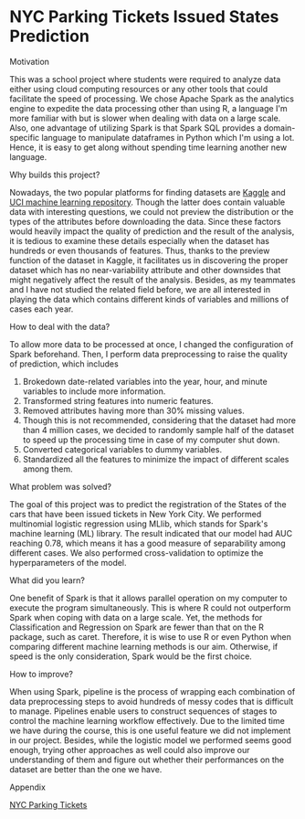 # NYC Parking Tickets Issued States Prediction

Motivation

This was a school project where students were required to analyze data either using cloud computing resources or any other tools that could facilitate the speed of processing. We chose Apache Spark as the analytics engine to expedite the data processing other than using R, a language I&#39;m more familiar with but is slower when dealing with data on a large scale. Also, one advantage of utilizing Spark is that Spark SQL provides a domain-specific language to manipulate dataframes in Python which I&#39;m using a lot. Hence, it is easy to get along without spending time learning another new language.

Why builds this project?

Nowadays, the two popular platforms for finding datasets are [Kaggle](https://www.kaggle.com/datasets) and [UCI machine learning repository](https://archive.ics.uci.edu/ml/datasets.php). Though the latter does contain valuable data with interesting questions, we could not preview the distribution or the types of the attributes before downloading the data. Since these factors would heavily impact the quality of prediction and the result of the analysis, it is tedious to examine these details especially when the dataset has hundreds or even thousands of features. Thus, thanks to the preview function of the dataset in Kaggle, it facilitates us in discovering the proper dataset which has no near-variability attribute and other downsides that might negatively affect the result of the analysis. Besides, as my teammates and I have not studied the related field before, we are all interested in playing the data which contains different kinds of variables and millions of cases each year.

How to deal with the data?

To allow more data to be processed at once, I changed the configuration of Spark beforehand. Then, I perform data preprocessing to raise the quality of prediction, which includes

1. Brokedown date-related variables into the year, hour, and minute variables to include more information.
2. Transformed string features into numeric features.
3. Removed attributes having more than 30% missing values.
4. Though this is not recommended, considering that the dataset had more than 4 million cases, we decided to randomly sample half of the dataset to speed up the processing time in case of my computer shut down.
5. Converted categorical variables to dummy variables.
6. Standardized all the features to minimize the impact of different scales among them.

What problem was solved?

The goal of this project was to predict the registration of the States of the cars that have been issued tickets in New York City. We performed multinomial logistic regression using MLlib, which stands for Spark&#39;s machine learning (ML) library. The result indicated that our model had AUC reaching 0.78, which means it has a good measure of separability among different cases. We also performed cross-validation to optimize the hyperparameters of the model.

What did you learn?

One benefit of Spark is that it allows parallel operation on my computer to execute the program simultaneously. This is where R could not outperform Spark when coping with data on a large scale. Yet, the methods for Classification and Regression on Spark are fewer than that on the R package, such as caret. Therefore, it is wise to use R or even Python when comparing different machine learning methods is our aim. Otherwise, if speed is the only consideration, Spark would be the first choice.

How to improve?

When using Spark, pipeline is the process of wrapping each combination of data preprocessing steps to avoid hundreds of messy codes that is difficult to manage. Pipelines enable users to construct sequences of stages to control the machine learning workflow effectively. Due to the limited time we have during the course, this is one useful feature we did not implement in our project. Besides, while the logistic model we performed seems good enough, trying other approaches as well could also improve our understanding of them and figure out whether their performances on the dataset are better than the one we have.

Appendix

[NYC Parking Tickets](https://www.kaggle.com/new-york-city/nyc-parking-tickets)

